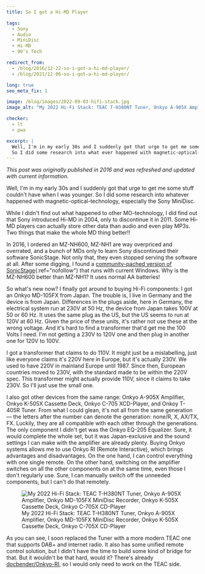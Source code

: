 ```yaml
---
title: So I got a Hi-MD Player

tags:
  - Sony
  - Audio
  - MiniDisc
  - Hi-MD
  - 90's Tech

redirect_from:
  - /blog/2016/12-22-so-i-got-a-hi-md-player/
  - /blog/2021/12-06-so-i-got-a-hi-md-player/

long: true
seo_meta_fix: 1

image: /blog/images/2022-09-03-hifi-stack.jpg
image_alt: "My 2022 Hi-Fi Stack: TEAC T-H380NT Tuner, Onkyo A-905X Amplifier, Onkyo MD-105FX MiniDisc Recorder, Onkyo K-505X Cassette Deck, Onkyo C-705X CD-Player"

checker:
  - lt
  - pwa

excerpt: |
  Well, I'm in my early 30s and I suddenly got that urge to get me some stuff couldn't have when I was younger.
  So I did some research into what ever happened with magnetic-optical-technology, especially the Sony MiniDisc.
---
```

*This post was originally published in 2016 and was refreshed and updated with current information.*

Well, I'm in my early 30s and I suddenly got that urge to get me some stuff couldn't have when I was younger.
So I did some research into whatever happened with magnetic-optical-technology, especially the Sony MiniDisc.

While I didn't find out what happened to other MO-technology, I did find out that Sony introduced Hi-MD in 2004, only to discontinue it in 2011.
Some Hi-MD players can actually store other data than audio and even play MP3s.
Two things that make the whole MD thing better!!

In 2016, I ordered an MZ-NH600, MZ-NH1 are way overpriced and overrated, and a bunch of MDs only to learn Sony discontinued their software SonicStage.
Not only that, they even stopped serving the software at all.
After some digging, I found a [community-pached version of SonicStage](https://forums.sonyinsider.com/files/file/95-sonicstage-43-ultimate-edition/){:ref="nofollow"} that runs with current Windows.
Why is the MZ-NH600 better than MZ-NH1?
It uses normal AA batteries!

So what's new now?
I finally got around to buying Hi-Fi components: I got an Onkyo MD-105FX from Japan.
The trouble is, I live in Germany and the device is from Japan.
Differences in the plugs aside, here in Germany, the electrical system run at 230V at 50 Hz, the device from Japan takes 100V at 50 or 60 Hz.
It uses the same plug as the US, but the US seems to run at 120V at 60 Hz.
Given the price of these units, it's rather not use these at the wrong voltage.
And it's hard to find a transformer that'd get me the 100 Volts I need.
I'm not getting a 230V to 120V one and then plug in another one for 120V to 100V.

I got a transformer that claims to do 110V.
It might just be a mislabelling, just like everyone claims it's 220V here in Europe, but it's actually 230V.
We used to have 220V in mainland Europe until 1987.
Since then, European countries moved to 230V, with the standard made to be within the 220V spec.
This transformer might actually provide 110V, since it claims to take 230V.
So I'll just use the small one.

I also got other devices from the same range: Onkyo A-905X Amplifier, Onkyo K-505X Cassette Deck, Onkyo C-705 XCD-Player, and Onkoy T-405R Tuner.
From what I could glean, it's not all from the same generation — the letters after the number can denote the generation: none/R, X, AX/TX, FX.
Luckily, they are all compatible with each other through the generations.
The only component I didn't get was the Onkyo EQ-205 Equalizer.
Sure, it would complete the whole set, but it was Japan-exclusive and the sound settings I can make with the amplifier are already plenty.
Buying Onkyo systems allows me to use Onkyo RI (Remote Interactive), which brings advantages and disadvantages.
On the one hand, I can control everything with one single remote.
On the other hand, switching on the amplifier switches on all the other components on at the same time, even those I don't regularly use.
Sure, I can manually switch off the unneeded components, but I can't do that remotely.

<figure>
<picture>
  <source srcset="{{ '/blog/images/xs/2022-09-03-hifi-stack.avif' | prepend: site.static_url | absolute_url }}" media="(max-width: 575.96px)" type="image/avif">
  <source srcset="{{ '/blog/images/xs/2022-09-03-hifi-stack.webp' | prepend: site.static_url | absolute_url }}" media="(max-width: 575.96px)" type="image/webp">
  <source srcset="{{ '/blog/images/xs/2022-09-03-hifi-stack.jpg' | prepend: site.static_url | absolute_url }}" media="(max-width: 575.96px)" type="image/jpeg">
  <source srcset="{{ '/blog/images/2022-09-03-hifi-stack.avif' | prepend: site.static_url | absolute_url }}" media="(min-width: 576px)" type="image/avif">
  <source srcset="{{ '/blog/images/2022-09-03-hifi-stack.webp' | prepend: site.static_url | absolute_url }}" media="(min-width: 576px)" type="image/webp">
  <source srcset="{{ '/blog/images/2022-09-03-hifi-stack.jpg' | prepend: site.static_url | absolute_url }}" media="(min-width: 576px)" type="image/jpeg">
  <img loading="lazy" class="my-2" src="{{ '/blog/images/2022-09-03-hifi-stack.webp' | prepend: site.static_url | absolute_url }}" alt="My 2022 Hi-Fi Stack: TEAC T-H380NT Tuner, Onkyo A-905X Amplifier, Onkyo MD-105FX MiniDisc Recorder, Onkyo K-505X Cassette Deck, Onkyo C-705X CD-Player" title="My 2022 Hi-Fi Stack: TEAC T-H380NT Tuner, Onkyo A-905X Amplifier, Onkyo MD-105FX MiniDisc Recorder, Onkyo K-505X Cassette Deck, Onkyo C-705X CD-Player">
</picture>
<figcaption>My 2022 Hi-Fi Stack: TEAC T-H380NT Tuner, Onkyo A-905X Amplifier, Onkyo MD-105FX MiniDisc Recorder, Onkyo K-505X Cassette Deck, Onkyo C-705X CD-Player</figcaption>
</figure>

As you can see, I soon replaced the Tuner with a more modern TEAC one that supports DAB+ and internet radio.
It also has some unified remote control solution, but I didn't have the time to build some kind of bridge for that.
But it wouldn't be that hard, would it?
There's already [docbender/Onkyo-RI](https://github.com/docbender/Onkyo-RI), so I would only need to work on the TEAC side.
